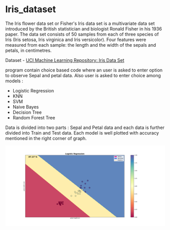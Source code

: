 # Iris_dataset 
The Iris flower data set or Fisher's Iris data set is a multivariate data set introduced by the British statistician and biologist 
Ronald Fisher in his 1936 paper.
The data set consists of 50 samples from each of three species of Iris (Iris setosa, Iris virginica and Iris versicolor).
Four features were measured from each sample: the length and the width of the sepals and petals, in centimetres. 


Dataset - [UCI Machine Learning Repository: Iris Data Set](https://archive.ics.uci.edu/ml/datasets/Iris)

program contain choice based code where an user is asked to enter option to observe Sepal and petal data. Also user is
asked to enter choice among models :
- Logistic Regression
- KNN
- SVM
- Naive Bayes
- Decision Tree
- Random Forest Tree

Data is divided into two parts :  Sepal and Petal data and each data is further divided into Train and Test data. Each model is
well plotted with accuracy mentioned in the right corner of graph.

![sample image]( https://github.com/shailendra9292/Iris_dataset/blob/master/img.png)
